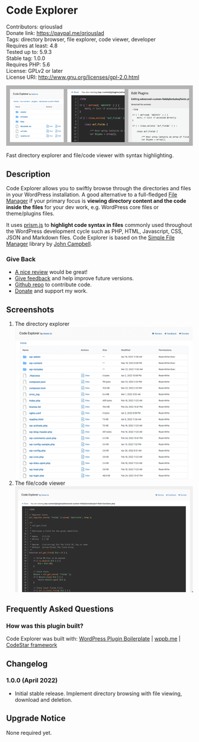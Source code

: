 # Code Explorer

Contributors: qriouslad  
Donate link: https://paypal.me/qriouslad  
Tags: directory browser, file explorer, code viewer, developer  
Requires at least: 4.8  
Tested up to: 5.9.3  
Stable tag: 1.0.0  
Requires PHP: 5.6  
License: GPLv2 or later  
License URI: http://www.gnu.org/licenses/gpl-2.0.html

![](.wordpress-org/banner-772x250.png)

Fast directory explorer and file/code viewer with syntax highlighting.

## Description

Code Explorer allows you to swiftly browse through the directories and files in your WordPress installation. A good alternative to a full-fledged [File Manager](https://wordpress.org/plugins/wp-file-manager/) if your primary focus is **viewing directory content and the code inside the files** for your dev work, e.g. WordPress core files or theme/plugins files. 

It uses [prism.js](https://prismjs.com/) to **highlight code syntax in files** commonly used throughout the WordPress development cycle such as PHP, HTML, Javascript, CSS, JSON and Markdown files. Code Explorer is based on the [Simple File Manager](https://github.com/jcampbell1/simple-file-manager) library by [John Campbell](https://github.com/jcampbell1).

### Give Back

* [A nice review](https://wordpress.org/plugins/code-explorer/#reviews) would be great!
* [Give feedback](https://wordpress.org/support/plugin/code-explorer/) and help improve future versions.
* [Github repo](https://github.com/qriouslad/code-explorer) to contribute code.
* [Donate](https://paypal.me/qriouslad) and support my work.

## Screenshots

1. The directory explorer
   ![The directory explorer](.wordpress-org/screenshot-1.png)
2. The file/code viewer
   ![The file/code viewer](.wordpress-org/screenshot-2.png)

## Frequently Asked Questions

### How was this plugin built?

Code Explorer was built with: [WordPress Plugin Boilerplate](https://github.com/devinvinson/WordPress-Plugin-Boilerplate/) | [wppb.me](https://wppb.me/) | [CodeStar framework](https://github.com/Codestar/codestar-framework)

## Changelog

### 1.0.0 (April 2022)

* Initial stable release. Implement directory browsing with file viewing, download and deletion.

## Upgrade Notice

None required yet.